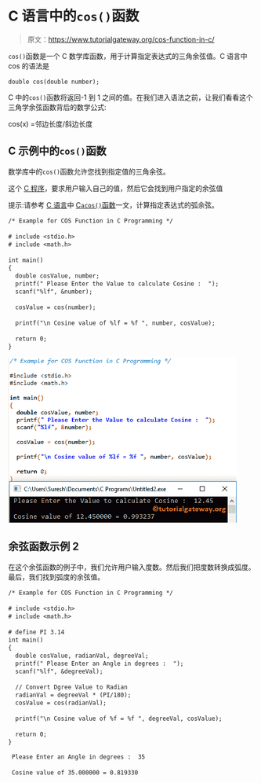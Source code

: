 # C 语言中的`cos()`函数

> 原文：<https://www.tutorialgateway.org/cos-function-in-c/>

`cos()`函数是一个 C 数学库函数，用于计算指定表达式的三角余弦值。C 语言中 cos 的语法是

```
double cos(double number);
```

C 中的`cos()`函数将返回-1 到 1 之间的值。在我们进入语法之前，让我们看看这个三角学余弦函数背后的数学公式:

cos(x) =邻边长度/斜边长度

## C 示例中的`cos()`函数

数学库中的`cos()`函数允许您找到指定值的三角余弦。

这个 [C 程序](https://www.tutorialgateway.org/c-programming-examples/)，要求用户输入自己的值，然后它会找到用户指定的余弦值

提示:请参考 [C 语言](https://www.tutorialgateway.org/c-programming/)中 [C`acos()`函数](https://www.tutorialgateway.org/acos-function-in-c/)一文，计算指定表达式的弧余弦。

```
/* Example for COS Function in C Programming */

# include <stdio.h>
# include <math.h>

int main()
{
  double cosValue, number;
  printf(" Please Enter the Value to calculate Cosine :  ");
  scanf("%lf", &number);

  cosValue = cos(number);

  printf("\n Cosine value of %lf = %f ", number, cosValue);

  return 0;
}
```

![COS Function in C Programming 1](img/f79fd01dc6f540daf139b4e6ac118e75.png)

## 余弦函数示例 2

在这个余弦函数的例子中，我们允许用户输入度数。然后我们把度数转换成弧度。最后，我们找到弧度的余弦值。

```
/* Example for COS Function in C Programming */

# include <stdio.h>
# include <math.h>

# define PI 3.14
int main()
{
  double cosValue, radianVal, degreeVal;
  printf(" Please Enter an Angle in degrees :  ");
  scanf("%lf", &degreeVal);

  // Convert Dgree Value to Radian 
  radianVal = degreeVal * (PI/180);
  cosValue = cos(radianVal);

  printf("\n Cosine value of %f = %f ", degreeVal, cosValue);

  return 0;
}
```

```
 Please Enter an Angle in degrees :  35

 Cosine value of 35.000000 = 0.819330
```